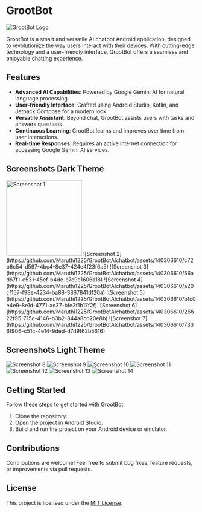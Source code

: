 # GrootBot

![GrootBot Logo](https://github.com/Maruthi1225/GrootBotAIchatbot/assets/140306610/d945074a-73aa-4919-8ac3-6d6185c5ee36)

GrootBot is a smart and versatile AI chatbot Android application, designed to revolutionize the way users interact with their devices. With cutting-edge technology and a user-friendly interface, GrootBot offers a seamless and enjoyable chatting experience.

## Features

- **Advanced AI Capabilities**: Powered by Google Gemini AI for natural language processing.
- **User-friendly Interface**: Crafted using Android Studio, Kotlin, and Jetpack Compose for a modern look.
- **Versatile Assistant**: Beyond chat, GrootBot assists users with tasks and answers questions.
- **Continuous Learning**: GrootBot learns and improves over time from user interactions.
- **Real-time Responses**: Requires an active internet connection for accessing Google Gemini AI services.

## Screenshots Dark Theme

<img src="https://github.com/Maruthi1225/GrootBotAIchatbot/assets/140306610/94a0ae12-44e7-4291-a9e3-2e7eb0bfa01e" alt="Screenshot 1" width="200">
![Screenshot 2](https://github.com/Maruthi1225/GrootBotAIchatbot/assets/140306610/c72b6c54-d597-4bc4-8e37-424e4f23f6a5)
![Screenshot 3](https://github.com/Maruthi1225/GrootBotAIchatbot/assets/140306610/56ad67f1-c531-45ef-b4de-c7c9e1606a18)
![Screenshot 4](https://github.com/Maruthi1225/GrootBotAIchatbot/assets/140306610/a20cf157-f98e-4234-ba88-3867841df20a)
![Screenshot 5](https://github.com/Maruthi1225/GrootBotAIchatbot/assets/140306610/b1c0e4e9-8e1d-4771-ae37-bfe3f1b17f2f)
![Screenshot 6](https://github.com/Maruthi1225/GrootBotAIchatbot/assets/140306610/26622f95-715c-4146-b3b2-844a8cd20e8b)
![Screenshot 7](https://github.com/Maruthi1225/GrootBotAIchatbot/assets/140306610/7336f906-c51c-4e14-9ded-d7d9f62b5616)

## Screenshots Light Theme

![Screenshot 8](https://github.com/Maruthi1225/GrootBotAIchatbot/assets/140306610/378b769f-7a02-4092-a74c-6548fefa734f)
![Screenshot 9](https://github.com/Maruthi1225/GrootBotAIchatbot/assets/140306610/12c09486-eb2c-4e04-81e2-c52a7672dcd9)
![Screenshot 10](https://github.com/Maruthi1225/GrootBotAIchatbot/assets/140306610/f33c25ad-c544-42dd-a710-6eb9e475fce2)
![Screenshot 11](https://github.com/Maruthi1225/GrootBotAIchatbot/assets/140306610/36adad80-2b42-4dfa-96b9-ff0099bb7f7d)
![Screenshot 12](https://github.com/Maruthi1225/GrootBotAIchatbot/assets/140306610/da7d18ba-06d7-4fee-9d5a-819f3929e507)
![Screenshot 13](https://github.com/Maruthi1225/GrootBotAIchatbot/assets/140306610/1f58c1ce-7f72-4022-a6b0-41b22a0176cf)
![Screenshot 14](https://github.com/Maruthi1225/GrootBotAIchatbot/assets/140306610/0534a763-a9b6-4a05-b985-30c65e1505ee)

## Getting Started

Follow these steps to get started with GrootBot:

1. Clone the repository.
2. Open the project in Android Studio.
3. Build and run the project on your Android device or emulator.

## Contributions

Contributions are welcome! Feel free to submit bug fixes, feature requests, or improvements via pull requests.

## License

This project is licensed under the [MIT License](LICENSE).
